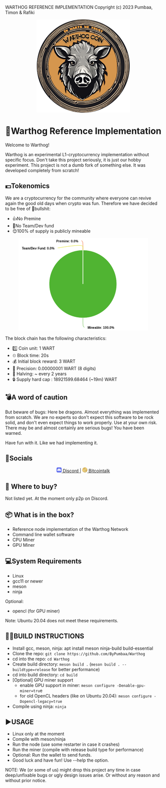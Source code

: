 WARTHOG REFERENCE IMPLEMENTATION
Copyright (c) 2023 Pumbaa, Timon & Rafiki
<p align="center">
  <img src="doc/img/warthog_logo.png" style="width:300px;"/>
</p>

# 🐗Warthog Reference Implementation

Welcome to Warthog!

Warthog is an experimental L1-cryptocurrency implementation without
specific focus. Don't take this project seriously, it is just 
our hobby experiment. This project is not a dumb fork of something else. It was developed completely from scratch! 



## 💵Tokenomics
We are a cryptocurrency for the community where everyone can revive again the good old days when crypto was fun. Therefore we have decided to be free of 💩bullshit:
- 👍No Premine
- 🤟No Team/Dev fund
- 😊100% of supply is publicly mineable
<p align="center">
  <img src="doc/img/tokenomics.png" />
</p>

The block chain has the following characteristics:
- 1️⃣ Coin unit: 1 WART
- ⏲ Block time: 20s
- 💰 Initial block reward: 3 WART
- 🧮 Precision: 0.00000001 WART (8 digits)
- 🔪 Halving: ~ every 2 years
- 🔒 Supply hard cap : 18921599.68464 (~19m) WART


## 💣A word of caution
But beware of bugs: Here be dragons. Almost everything was 
implemented from scratch. We are no experts so don't expect this
software to be rock solid, and don't even expect things to work 
properly. Use at your own risk. There may be and almost 
certainly are serious bugs! You have been warned.

Have fun with it. Like we had implementing it.

## 📢Socials

<p align="center">
<a href="https://discord.gg/QMDV8bGTdQ"><img src="doc/img/discord.png" alt="drawing" style="width:16px;"/> 
 Discord </a>| 
 <a href="https://bitcointalk.org/index.php?topic=5458046.0"> <img src="doc/img/bitcointalk.png" alt="drawing" style="width:16px;"/> Bitcointalk</a>
</p>

## 💱 Where to buy?
Not listed yet. At the moment only p2p on Discord. 


## 📦 What is in the box?

* Reference node implementation of the Warthog Network
* Command line wallet software
* CPU Miner
* GPU Miner

## 💻System Requirements

* Linux
* gcc11 or newer
* meson
* ninja

Optional:
* opencl (for GPU miner)

Note: Ubuntu 20.04 does not meet these requirements.

## 😵‍💫BUILD INSTRUCTIONS


* Install gcc, meson, ninja: apt install meson ninja-build build-essential
* Clone the repo: `git clone https://github.com/ByPumbaa/Warthog`
* cd into the repo: `cd Warthog`
* Create build directory: `meson build .` (`meson build . --buildtype=release` for better performance)
* cd into build directory: `cd build`
* [Optional] GPU miner support 
  - enable GPU support in miner: `meson configure -Denable-gpu-miner=tru`e
  - for old OpenCL headers (like on Ubuntu 20.04): `meson configure -Dopencl-legacy=true`
* Compile using ninja: `ninja`


## ▶️USAGE

* Linux only at the moment
* Compile with meson/ninja
* Run the node (use some restarter in case it crashes)
* Run the miner (compile with release build type for performance)
* Optional: Run the wallet to send funds.
* Good luck and have fun! Use --help the option.

NOTE: We (or some of us) might drop this project any time in case 
      deep/unfixable bugs or ugly design issues arise. Or without
      any reason and without prior notice. 
